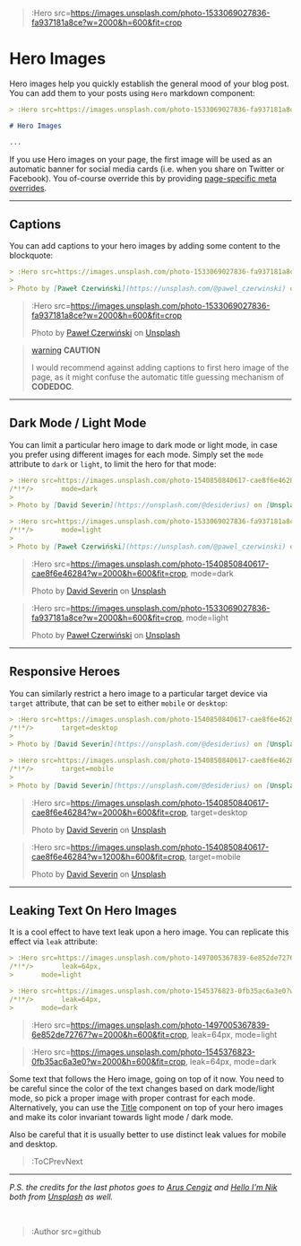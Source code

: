 > :Hero src=https://images.unsplash.com/photo-1533069027836-fa937181a8ce?w=2000&h=600&fit=crop

# Hero Images

Hero images help you quickly establish the general mood of your blog post. You can add
them to your posts using `Hero` markdown component:

```md
> :Hero src=https://images.unsplash.com/photo-1533069027836-fa937181a8ce?w=2000&h=600&fit=crop

# Hero Images

...
```

If you use Hero images on your page, the first image will be used as an automatic banner
for social media cards (i.e. when you share on Twitter or Facebook). You of-course override
this by providing [page-specific meta overrides](https://codedoc.cc/docs/markdown/meta-override).

---

## Captions

You can add captions to your hero images by adding some content to the blockquote:

```md
> :Hero src=https://images.unsplash.com/photo-1533069027836-fa937181a8ce?w=2000&h=600&fit=crop
>
> Photo by [Paweł Czerwiński](https://unsplash.com/@pawel_czerwinski) on [Unsplash](https://unsplash.com)
```

> :Hero src=https://images.unsplash.com/photo-1533069027836-fa937181a8ce?w=2000&h=600&fit=crop
>
> Photo by [Paweł Czerwiński](https://unsplash.com/@pawel_czerwinski) on [Unsplash](https://unsplash.com)

> [warning](:Icon) **CAUTION**
>
> I would recommend against adding captions to first hero image of the page, as it might confuse
> the automatic title guessing mechanism of **CODEDOC**.

---

## Dark Mode / Light Mode

You can limit a particular hero image to dark mode or light mode, in case you prefer using different
images for each mode. Simply set the `mode` attribute to `dark` or `light`, to limit the hero for that mode:

```md
> :Hero src=https://images.unsplash.com/photo-1540850840617-cae8f6e46284?w=2000&h=600&fit=crop,
/*!*/>       mode=dark
>
> Photo by [David Severin](https://unsplash.com/@desiderius) on [Unsplash](https://unsplash.com)

> :Hero src=https://images.unsplash.com/photo-1533069027836-fa937181a8ce?w=2000&h=600&fit=crop,
/*!*/>       mode=light
>
> Photo by [Paweł Czerwiński](https://unsplash.com/@pawel_czerwinski) on [Unsplash](https://unsplash.com)
```

> :Hero src=https://images.unsplash.com/photo-1540850840617-cae8f6e46284?w=2000&h=600&fit=crop,
>       mode=dark
>
> Photo by [David Severin](https://unsplash.com/@desiderius) on [Unsplash](https://unsplash.com)

> :Hero src=https://images.unsplash.com/photo-1533069027836-fa937181a8ce?w=2000&h=600&fit=crop,
>       mode=light
>
> Photo by [Paweł Czerwiński](https://unsplash.com/@pawel_czerwinski) on [Unsplash](https://unsplash.com)

---

## Responsive Heroes

You can similarly restrict a hero image to a particular target device via `target` attribute,
that can be set to either `mobile` or `desktop`:

```md
> :Hero src=https://images.unsplash.com/photo-1540850840617-cae8f6e46284?w=2000&h=600&fit=crop,
/*!*/>       target=desktop
>
> Photo by [David Severin](https://unsplash.com/@desiderius) on [Unsplash](https://unsplash.com)

> :Hero src=https://images.unsplash.com/photo-1540850840617-cae8f6e46284?w=1200&h=600&fit=crop,
/*!*/>       target=mobile
>
> Photo by [David Severin](https://unsplash.com/@desiderius) on [Unsplash](https://unsplash.com)
```

> :Hero src=https://images.unsplash.com/photo-1540850840617-cae8f6e46284?w=2000&h=600&fit=crop,
>       target=desktop
>
> Photo by [David Severin](https://unsplash.com/@desiderius) on [Unsplash](https://unsplash.com)

> :Hero src=https://images.unsplash.com/photo-1540850840617-cae8f6e46284?w=1200&h=600&fit=crop,
>       target=mobile
>
> Photo by [David Severin](https://unsplash.com/@desiderius) on [Unsplash](https://unsplash.com)

---

## Leaking Text On Hero Images

It is a cool effect to have text leak upon a hero image. You can replicate this effect via 
`leak` attribute:

```md
> :Hero src=https://images.unsplash.com/photo-1497005367839-6e852de72767?w=2000&h=600&fit=crop,
/*!*/>       leak=64px,
>       mode=light

> :Hero src=https://images.unsplash.com/photo-1545376823-0fb35ac6a3e0?w=2000&h=600&fit=crop,
/*!*/>       leak=64px,
>       mode=dark
```


> :Hero src=https://images.unsplash.com/photo-1497005367839-6e852de72767?w=2000&h=600&fit=crop,
>       leak=64px,
>       mode=light

> :Hero src=https://images.unsplash.com/photo-1545376823-0fb35ac6a3e0?w=2000&h=600&fit=crop,
>       leak=64px,
>       mode=dark

Some text that follows the Hero image, going on top of it now. You need to be careful since
the color of the text changes based on dark mode/light mode, so pick a proper image with proper contrast
for each mode. Alternatively, you can use the [Title](/title) component on top of your hero images
and make its color invariant towards light mode / dark mode.

Also be careful that it is usually better to use distinct leak values for mobile and desktop.

> :ToCPrevNext

---

_P.S. the credits for the last photos goes to [Arus Cengiz](https://unsplash.com/@arzucengiz) and 
[Hello I'm Nik](https://unsplash.com/@helloimnik) both from [Unsplash](https://unsplash.com) as well._

<br>

> :Author src=github